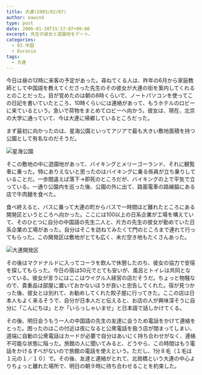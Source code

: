 ```yaml
---
title: 大連(2003/02/07)
author: eawind
type: post
date: 2006-01-20T15:57:07+09:00
excerpt: 先生の彼女と遊園地をデート。
categories:
  - 03.中国
  - Eurasia
tags:
  - 大連
---
```

今日は昼の12時に来客の予定があった。尋ねてくる人は、昨年の6月から家庭教師として中国語を教えてくださった先生のその彼女が大連の街を案内してくれるとのことだった。目が覚めたのは朝の8時くらいで、ノートパソコンを使ってこの日記を書いていたところ、10時くらいには連絡があって、もうホテルのロビーに来ているという。急いで荷物をまとめてロビーへ向かう。彼女は、現在、北京の大学に通っていて、今は大連に帰郷しているところだった。

まず最初に向かったのは、星海公園といってアジアで最も大きい敷地面積を持つ公園として有名なのだそうだ。

![星海公園](/img/wp/2006/01/200302070515061.jpg)

そこの敷地の中に遊園地があって、バイキングとメリーゴーランド、それに観覧車に乗った。特にありえないと思ったのはバイキングに乗る係員が立ち乗りしていることだ。一歩間違えば落下→即死のところだが、バイキングの上で平気で立っている。一通り公園内を巡った後、公園の外に出て、路面電車の路線脇にある店で牛肉麺を食べた。

食べ終えると、バスに乗って大連の町からバスで一時間ほど離れたところにある開発区というところへ向かった。ここには100以上の日系企業が工場を構えていて、そのひとつに自分の中国語の先生二人と、片方の先生の彼女が勤めていた日系企業の工場があった。自分はそこを訪ねてみたくて門のところまで連れて行ってもらった。この開発区は敷地がとても広く、未だ空き地もたくさんあった。

![大連開発区](/img/wp/2006/01/200302070812181.jpg)

その後はマクドナルドに入ってコーラを飲んで休憩したのち、彼女の協力で安宿を探してもらった。今日の宿は50元でとても安いが、風呂とトイレは共同となっている。彼女が言うにはここはウイグル人経営の店だそうだ。ちょっと物騒なので、貴重品は部屋に置いておかないほうが良いと忠告してくれた。宿が見つかった後、彼女とは別れて、お勧めしてくれた餃子屋に行ってきた。ここの店は日本人もよく来るそうで、自分が日本人だと伝えると、お店の人が興味深そうに自分に「こんにちは」とか「いらっしゃいませ」と日本語で話しかけてくる。

その後、明日会うもう一人の中国語の先生の友達に会うため電話をかけて連絡をとった。困ったのはこの付近は夜になると公衆電話を扱う店が閉まってしまい、道端に自動の公衆電話はカードが必要で自分はあいにく持ち合わせがなく、連絡不可能な状態に陥った。旅館の人に聞いてみると、どうやら、この時間はもう電話をかけるすべがないので旅館の電話を使えという。ただし、1分８毛（１毛は１元の１／１０）で。その後、友達と連絡がとれて、北崗橋という大連の中心よりちょっと離れた場所で、明日の朝９時に待ち合わせることを約束した。
